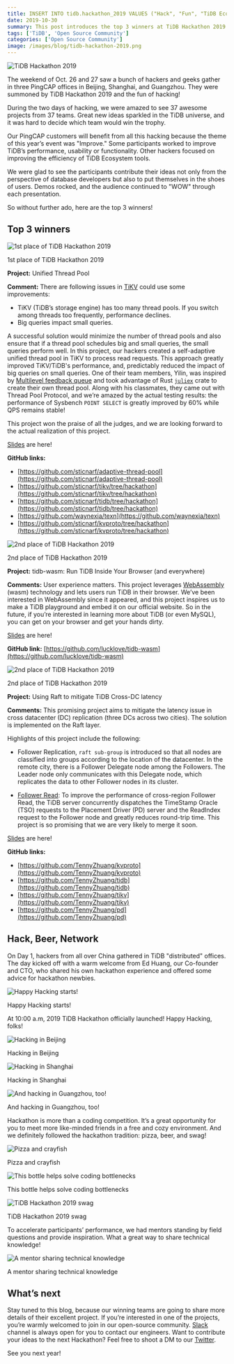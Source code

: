 ```yaml
---
title: INSERT INTO tidb.hackathon_2019 VALUES ("Hack", "Fun", "TiDB Ecosystem")
date: 2019-10-30
summary: This post introduces the top 3 winners at TiDB Hackathon 2019 and the cozy and friendly environment of this meeting. 
tags: ['TiDB', 'Open Source Community']
categories: ['Open Source Community']
image: /images/blog/tidb-hackathon-2019.png
--- 
```


![TiDB Hackathon 2019](media/tidb-hackathon-2019.png)

The weekend of Oct. 26 and 27 saw a bunch of hackers and geeks gather in three PingCAP offices in Beijing, Shanghai, and Guangzhou. They were summoned by TiDB Hackathon 2019 and the fun of hacking!

During the two days of hacking, we were amazed to see 37 awesome projects from 37 teams. Great new ideas sparkled in the TiDB universe, and it was hard to decide which team would win the trophy. 

Our PingCAP customers will benefit from all this hacking because the theme of this year’s event was "Improve." Some participants worked to improve TiDB’s performance, usability or functionality. Other hackers focused on improving the efficiency of TiDB Ecosystem tools. 

We were glad to see the participants contribute their ideas not only from the perspective of database developers but also to put themselves in the shoes of users. Demos rocked, and the audience continued to "WOW" through each presentation. 

So without further ado, here are the top 3 winners!

## Top 3 winners

![1st place of TiDB Hackathon 2019](media/1st-place-of-tidb-hackathon-2019.png)
<div class="caption-center"> 1st place of TiDB Hackathon 2019 </div>

**Project:** Unified Thread Pool

**Comment:** There are following issues in [TiKV](https://tikv.org/) could use some improvements:

* TiKV (TiDB’s storage engine) has too many thread pools. If you switch among threads too frequently, performance declines.
* Big queries impact small queries.

A successful solution would minimize the number of thread pools and also ensure that if a thread pool schedules big and small queries, the small queries perform well. In this project, our hackers created a self-adaptive unified thread pool in TiKV to process read requests. This approach greatly improved TiKV/TiDB's performance, and, predictably reduced the impact of big queries on small queries. One of their team members, Yilin, was inspired by [Multilevel feedback queue](https://en.wikipedia.org/wiki/Multilevel_feedback_queue) and took advantage of Rust [`juliex`](https://github.com/withoutboats/juliex) crate to create their own thread pool. Along with his classmates, they came out with Thread Pool Protocol, and we’re amazed by the actual testing results: the performance of Sysbench `POINT SELECT` is greatly improved by 60% while QPS remains stable! 

This project won the praise of all the judges, and we are looking forward to the actual realization of this project.

[Slides](https://cdn2.hubspot.net/hubfs/4466002/Unified%20Thread%20Pool.pdf) are here!

**GitHub links:**	

* [https://github.com/sticnarf/adaptive-thread-pool](https://github.com/sticnarf/adaptive-thread-pool) 
* [https://github.com/sticnarf/tikv/tree/hackathon](https://github.com/sticnarf/tikv/tree/hackathon) 
* [https://github.com/sticnarf/tidb/tree/hackathon](https://github.com/sticnarf/tidb/tree/hackathon)
* [https://github.com/waynexia/texn](https://github.com/waynexia/texn) 
* [https://github.com/sticnarf/kvproto/tree/hackathon](https://github.com/sticnarf/kvproto/tree/hackathon) 

![2nd place of TiDB Hackathon 2019](media/2nd-place-of-tidb-hackathon-2019.png)
<div class="caption-center"> 2nd place of TiDB Hackathon 2019 </div>

**Project:** tidb-wasm: Run TiDB Inside Your Browser (and everywhere)

**Comments:** User experience matters. This project leverages [WebAssembly](https://en.wikipedia.org/wiki/WebAssembly) (wasm) technology and lets users run TiDB in their browser. We’ve been interested in WebAssembly since it appeared, and this project inspires us to make a TiDB playground and embed it on our official website. So in the future, if you’re interested in learning more about TiDB (or even MySQL), you can get on your browser and get your hands dirty. 

[Slides](https://cdn2.hubspot.net/hubfs/4466002/tidb-wasm.pdf) are here!

**GitHub link:** [https://github.com/lucklove/tidb-wasm](https://github.com/lucklove/tidb-wasm) 

![2nd place of TiDB Hackathon 2019](media/using-raft-to-mitigate-tidb-cross-dc-latency.png)
<div class="caption-center"> 2nd place of TiDB Hackathon 2019 </div>

**Project:** Using Raft to mitigate TiDB Cross-DC latency

**Comments:** This promising project aims to mitigate the latency issue in cross datacenter (DC) replication (three DCs across two cities). The solution is implemented on the Raft layer. 

Highlights of this project include the following: 

* Follower Replication, `raft sub-group` is introduced so that all nodes are classified into groups according to the location of the datacenter. In the remote city, there is a Follower Delegate node among the Followers. The Leader node only communicates with this Delegate node, which replicates the data to other Follower nodes in its cluster. 

* [Follower Read](https://github.com/tikv/tikv/pull/5051): To improve the performance of cross-region Follower Read, the TiDB server concurrently dispatches the TimeStamp Oracle (TSO) requests to the Placement Driver (PD) server and the ReadIndex request to the Follower node and greatly reduces round-trip time. This project is so promising that we are very likely to merge it soon. 

[Slides](https://cdn2.hubspot.net/hubfs/4466002/Solution%20for%20Cross%20Datacenter%20Replication.pdf) are here!

**GitHub links:**

* [https://github.com/TennyZhuang/kvproto](https://github.com/TennyZhuang/kvproto)
* [https://github.com/TennyZhuang/tidb](https://github.com/TennyZhuang/tidb) 
* [https://github.com/TennyZhuang/tikv](https://github.com/TennyZhuang/tikv) 
* [https://github.com/TennyZhuang/pd](https://github.com/TennyZhuang/pd) 

## Hack, Beer, Network

On Day 1, hackers from all over China gathered in TiDB "distributed" offices. The day kicked off with a warm welcome from Ed Huang, our Co-founder and CTO, who shared his own hackathon experience and offered some advice for hackathon newbies. 

![Happy Hacking starts!](media/happy-hacking-starts.png)
<div class="caption-center"> Happy Hacking starts! </div>

At 10:00 a.m, 2019 TiDB Hackathon officially launched! Happy Hacking, folks!

![Hacking in Beijing](media/hacking-in-beijing.png)
<div class="caption-center"> Hacking in Beijing </div>

![Hacking in Shanghai](media/hacking-in-shanghai.png)
<div class="caption-center"> Hacking in Shanghai </div>

![And hacking in Guangzhou, too!](media/hacking-in-guangzhou.png)
<div class="caption-center"> And hacking in Guangzhou, too! </div>

Hackathon is more than a coding competition. It’s a great opportunity for you to meet more like-minded friends in a free and cozy environment. And we definitely followed the hackathon tradition: pizza, beer, and swag!

![Pizza and crayfish](media/pizza-and-crayfish.png)
<div class="caption-center"> Pizza and crayfish </div>

![This bottle helps solve coding bottlenecks](media/this-bottle-helps-solve-coding-bottlenecks.png)
<div class="caption-center"> This bottle helps solve coding bottlenecks </div>

![TiDB Hackathon 2019 swag](media/tidb-hackathon-2019-swag.png)
<div class="caption-center"> TiDB Hackathon 2019 swag </div>

To accelerate participants’ performance, we had mentors standing by field questions and provide inspiration. What a great way to share technical knowledge!

![A mentor sharing technical knowledge](media/a-mentor-sharing-technical-knowledge.png)
<div class="caption-center"> A mentor sharing technical knowledge </div>

## What’s next

Stay tuned to this blog, because our winning teams are going to share more details of their excellent project. If you’re interested in one of the projects, you’re warmly welcomed to join in our open-source community. [Slack](https://pingcap.com/tidbslack) channel is always open for you to contact our engineers. Want to contribute your ideas to the next Hackathon? Feel free to shoot a DM to our [Twitter](https://twitter.com/PingCAP). 

See you next year!
